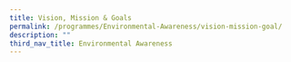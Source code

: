 ```yaml
---
title: Vision, Mission & Goals
permalink: /programmes/Environmental-Awareness/vision-mission-goal/
description: ""
third_nav_title: Environmental Awareness
---
```

